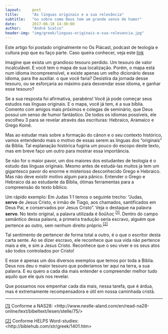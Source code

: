 ```yaml
---
layout:     post
title:      "As línguas originais e a sua relevância"
subtitle:   "ou sobre como Deus tem um grande senso de humor"
date:       2017-06-10 14:30:00
author:     "André Scalco"
header-img: "img/greek/linguas-originais-e-sua-relevancia.jpg"
---
```


<span class="caption text-muted">
	Este artigo foi postado originalmente no Os Piácast, podcast de teologia e cultura pop que eu faço parte. Caso queira conhecer, veja este <a href="http://ospiacast.com.br">link</a>
</span>

<p>Imagine que exista um grandioso tesouro perdido. Um tesouro de valor incalculável. E você tem o mapa de sua localização. Porém, o mapa está num idioma incompreensível, e existe apenas um velho dicionário desse idioma, para lhe auxiliar. o que você faria? Desistira da jornada desse tesouro, ou se esforçaria ao máximo para desvendar esse idioma, e ganhar esse tesouro?</p>

<p>Se a sua resposta foi afirmativa, parabéns! Você já pode começar seus estudos nas línguas originais. E o mapa, você já tem, é a sua bíblia. Comento com amigos mais próximos e colegas de seminário, que Deus possui um senso de humor fantástico. De todos os idiomas possíveis, ele escolheu 3 para se revelar através das escrituras: Hebraico, Aramaico e Grego Koinê.</p>

<p>Mas ao estudar mais sobre a formação do cânon e o seu contexto histórico, vamos entendendo mais o motivo de essas serem as línguas dos “originais” da Bíblia. Tal explanação histórica fugiria um pouco do escopo deste texto, mas em breve faço um outro para mostrar essa importância.</p>

<p>Se não for o maior pavor, um dos maiores dos estudantes de teologia é o estudo das línguas originais. Mesmo antes de estudá-las muitos ja tem um gigantesco pavor do enorme e misterioso desconhecido Grego e Hebraico. Mas não deve existir motivo algum para pânico. Entender o Grego e Hebraico dá ao estudante da Bíblia, ótimas ferramentas para a compreensão do texto bíblico.</p>

<p>Um rápido exemplo: Em Judas 1:1 temos o seguinte trecho: “Judas, <strong>servo</strong>&nbsp;de Jesus Cristo, e irmão de Tiago, aos chamados, santificados em Deus Pai, e conservados por Jesus Cristo”. Veja o destaque na palavra <strong>servo</strong>. No texto original, a palavra utilizada é δοῦλος&nbsp;<sup><a id="ftnt_ref1" href="#ftnt1">[1]</a></sup>. Dentro do campo semântico dessa palavra, a primeira tradução seria escravo, alguém que pertence ao outro, sem nenhum direito próprio.<sup><a id="ftnt_ref2" href="#ftnt2">[2]</a></sup></p>

<p><span>Tal sentimento de pertencer de forma total a outro, é o que o escritor desta carta sente. Ao se dizer escravo, ele reconhece que sua vida não pertence mais a ele, e sim a Jesus Cristo. Reconhece que o seu viver e os seus atos são todos controlados por Cristo!</span></p>

<p><span>E esse é apenas um dos diversos exemplos que temos por toda a Bíblia. Deus nos deu o maior tesouro que poderíamos ter aqui na terra, a sua palavra. E eu quero a cada dia mais entender e compreender melhor tudo aquilo que ele quis nos revelar.</span></p>

<p><span>Que possamos nos empenhar cada dia mais, nessa tarefa, que é árdua, mas é extremamente recompensadora e útil em nossa caminhada cristã.</span></p>

<hr>

<div>
<p><a id="ftnt1" href="#ftnt_ref1">[1]</a><span>&nbsp;Conforme a NAS28: &lt;http://www.nestle-aland.com/en/read-na28-online/text/bibeltext/lesen/stelle/75/&gt;</span></p>
</div>
<div>
<p><a id="ftnt2" href="#ftnt_ref2">[2]</a><span>&nbsp;Conforme HELPS Word-studies: &lt;http://biblehub.com/str/greek/1401.htm&gt;</span></p>
</div>